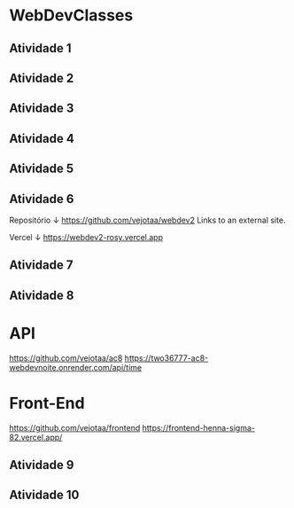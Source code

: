 # WebDevClasses

## Atividade 1

## Atividade 2

## Atividade 3

## Atividade 4

## Atividade 5

## Atividade 6
Repositório ↓
https://github.com/vejotaa/webdev2 Links to an external site.

Vercel ↓
https://webdev2-rosy.vercel.app

## Atividade 7

## Atividade 8
# API
https://github.com/vejotaa/ac8
https://two36777-ac8-webdevnoite.onrender.com/api/time

# Front-End
https://github.com/vejotaa/frontend
https://frontend-henna-sigma-82.vercel.app/

## Atividade 9

## Atividade 10
